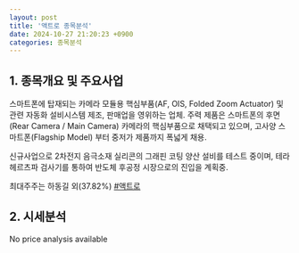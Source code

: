 ```yaml
---
layout: post
title: '액트로 종목분석'
date: 2024-10-27 21:20:23 +0900
categories: 종목분석
---
```


## 1. 종목개요 및 주요사업

스마트폰에 탑재되는 카메라 모듈용 핵심부품(AF, OIS, Folded Zoom Actuator) 및 관련 자동화 설비시스템 제조, 판매업을 영위하는 업체. 주력 제품은 스마트폰의 후면 (Rear Camera / Main Camera) 카메라의 핵심부품으로 채택되고 있으며, 고사양 스마트폰(Flagship Model) 부터 중저가 제품까지 폭넓게 채용.

신규사업으로 2차전지 음극소재 실리콘의 그래핀 코팅 양산 설비를 테스트 중이며, 테라헤르츠파 검사기를 통하여 반도체 후공정 시장으로의 진입을 계획중.

최대주주는 하동길 외(37.82%)
[#액트로](#)

## 2. 시세분석

No price analysis available
